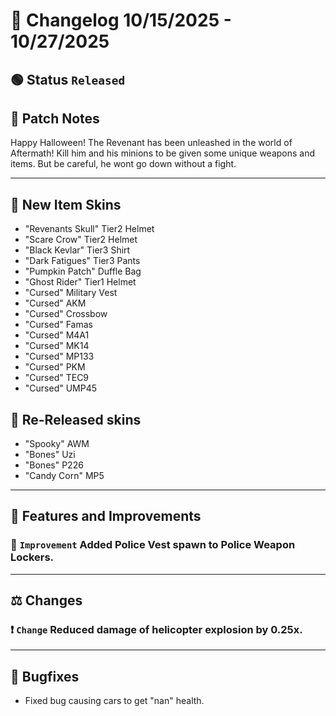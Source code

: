 # 📑 Changelog 10/15/2025 - 10/27/2025

## 🟢 Status `Released`

## 💬 Patch Notes
Happy Halloween! The Revenant has been unleashed in the world of Aftermath! Kill him and his minions to be given some unique weapons and items. But be careful, he wont go down without a fight.
________

## :gun: New Item Skins
- "Revenants Skull" Tier2 Helmet
- "Scare Crow" Tier2 Helmet
- "Black Kevlar" Tier3 Shirt
- "Dark Fatigues" Tier3 Pants
- "Pumpkin Patch" Duffle Bag
- "Ghost Rider" Tier1 Helmet
- "Cursed" Military Vest
- "Cursed" AKM
- "Cursed" Crossbow
- "Cursed" Famas
- "Cursed" M4A1
- "Cursed" MK14
- "Cursed" MP133
- "Cursed" PKM
- "Cursed" TEC9
- "Cursed" UMP45

## :gun: Re-Released skins
- "Spooky" AWM
- "Bones" Uzi
- "Bones" P226
- "Candy Corn" MP5

________

## 📢 Features and Improvements

### 🔼 `Improvement` Added Police Vest spawn to Police Weapon Lockers.

________

## ⚖️ Changes

### ❗ `Change` Reduced damage of helicopter explosion by 0.25x.

________

## 🐛 Bugfixes
- Fixed bug causing cars to get "nan" health.
